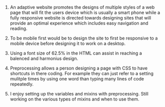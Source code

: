 1. An adaptive website promotes the designs of multiple styles of a web page that will fit the users device which is usually a smart phone while a fully responsive website is directed towards designing sites that will provide an optimal experience which includes easy navigation and reading.

2. To be mobile first would be to design the site to first be responsive to a mobile device before designing it to work on a desktop.

3. Using a font size of 62.5% in the HTML can assist in reaching a balenced and harmonius design.

4.  Preprocessing allows a person designing a page with CSS to have shortcuts in there coding. For example they can just refer to a setting mulitple times by using one word than typing many lines of code repeatedly.

5. I enjoy setting up the variables and mixins with preprocessing. Still working on the various types of mixins and when to use them.